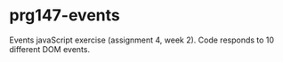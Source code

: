 # prg147-events
Events javaScript exercise (assignment 4, week 2). Code responds to 10 different DOM events.
